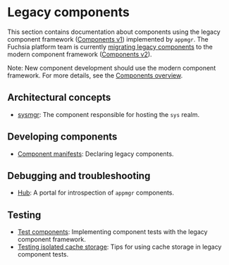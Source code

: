 # Legacy components

This section contains documentation about components using the legacy component
framework ([Components v1][glossary-components-v1]) implemented by `appmgr`.
The Fuchsia platform team is currently [migrating legacy components][migration]
to the modern component framework ([Components v2][glossary-components-v2]).

Note: New component development should use the modern component framework.
For more details, see the [Components overview][components-overview].

## Architectural concepts

- [sysmgr](sysmgr.md): The component responsible for hosting the `sys` realm.

## Developing components

- [Component manifests](component_manifests.md): Declaring legacy components.

## Debugging and troubleshooting

- [Hub](hub.md): A portal for introspection of `appmgr` components.

## Testing

- [Test components][test-component]: Implementing component tests with the
  legacy component framework.
- [Testing isolated cache storage][test-isolated-cache]: Tips for using cache
  storage in legacy component tests.

[components-overview]: /docs/concepts/components/v2/README.md
[glossary-components-v1]: /docs/glossary.md#components-v1
[glossary-components-v2]: /docs/glossary.md#components-v2
[migration]: /docs/concepts/components/v2/migration.md
[test-component]: /docs/concepts/testing/v1_test_component.md
[test-isolated-cache]: /docs/concepts/testing/testing_isolated_cache_storage.md
